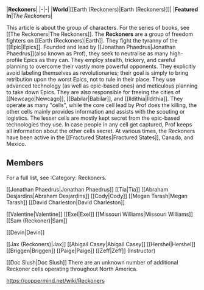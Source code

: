 |**Reckoners**|
|-|-|
|**World**|[[Earth (Reckoners)\|Earth (Reckoners)]]|
|**Featured In**|*The Reckoners*|

This article is about the group of characters. For the series of books, see [[The Reckoners\|The Reckoners]].
The **Reckoners** are a group of freedom fighters on [[Earth (Reckoners)\|Earth]]. They fight the tyranny of the [[Epic\|Epics]].
Founded and lead by [[Jonathan Phaedrus\|Jonathan Phaedrus]](also known as Prof), they seek to neutralise as many high-profile Epics as they can. They employ stealth, trickery, and careful planning to overcome their vastly more powerful opponents. They explicitly avoid labeling themselves as revolutionaries; their goal is simply to bring retribution upon the worst Epics, not to rule in their place. They use advanced technology (as well as epic-based ones) and meticulous planning to take down Epics. They are also responsible for freeing the cities of [[Newcago\|Newcago]], [[Babilar\|Babilar]], and [[Ildithia\|Ildithia]].
They operate as many "cells", while the core cell lead by Prof does the killing, the other cells mainly provides information and assists with the scouting or logistics. The lesser cells are mostly kept secret from the epic-based technologies they use. In case people in any cell get captured, Prof keeps all information about the other cells secret.
At various times, the Reckoners have been active in the [[Fractured States\|Fractured States]], Canada, and Mexico.

## Members
For a full list, see :Category: Reckoners.

[[Jonathan Phaedrus\|Jonathan Phaedrus]]
[[Tia\|Tia]]
[[Abraham Desjardins\|Abraham Desjardins]]
[[Cody\|Cody]]
[[Megan Tarash\|Megan Tarash]]
[[David Charleston\|David Charleston]]

[[Valentine\|Valentine]]
[[Exel\|Exel]]
[[Missouri Williams\|Missouri Williams]]
[[Sam (Reckoner)\|Sam]]

[[Devin\|Devin]]

[[Jax (Reckoners)\|Jax]]
[[Abigail Casey\|Abigail Casey]]
[[Hershel\|Hershel]]
[[Briggen\|Briggen]]
[[Paige\|Paige]]
[[Zeff\|Zeff]] (Instructor)

[[Doc Slush\|Doc Slush]]
There are an unknown number of additional Reckoner cells operating throughout North America.



https://coppermind.net/wiki/Reckoners